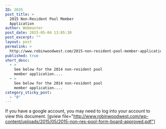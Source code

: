 ```yaml
---
ID: 2035
post_title: >
  2015 Non-Resident Pool Member
  Application
author: Webmaster
post_date: 2015-05-04 13:05:30
post_excerpt: ""
layout: post
permalink: >
  http://www.robinwoodwest.com/2015-non-resident-pool-member-application/
published: true
short_desc:
  - >
    See below for the 2014 non-resident pool
    member application....
  - >
    See below for the 2014 non-resident pool
    member application....
category_sticky_post:
  - "0"
---
```

If you have a google account, you may need to log into your account to view this document.
[gview file="http://www.robinwoodwest.com/wp-content/uploads/2015/05/2015-non-res-pool-form-board-approved.pdf"]